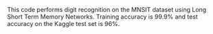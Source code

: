 This code performs digit recognition on the MNSIT dataset using Long Short Term Memory Networks. Training accuracy is 99.9% and test accuracy on the Kaggle test set is 96%.